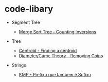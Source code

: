 # code-libary

- Segment Tree
    - [Merge Sort Tree - Counting Inversions](https://github.com/gemp-uece/code-libary/blob/training-camp-colombia/classic-problems/Inversion-Count.cpp)

- Tree
    - [Centroid - Finding a centroid](https://github.com/gemp-uece/code-libary/blob/training-camp-colombia/classic-problems/Finding-a-Centroid.cpp)
    - [Diameter/Game Theory - Removing Coins](https://github.com/gemp-uece/code-libary/blob/training-camp-colombia/classic-problems/Removing-Coins.cpp)

- Strings
    - [KMP - Prefixo que tambem é Sufixo](https://github.com/gemp-uece/code-libary/blob/training-camp-colombia/classic-problems/File-Recover-Testing.cpp)
